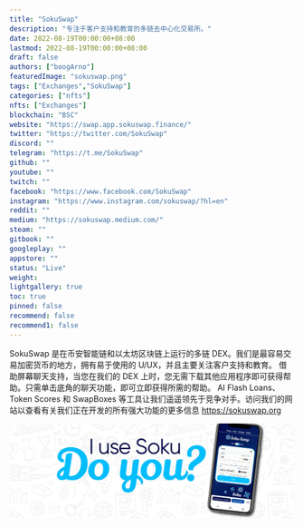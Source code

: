 ```yaml
---
title: "SokuSwap"
description: "专注于客户支持和教育的多链去中心化交易所。"
date: 2022-08-19T00:00:00+08:00
lastmod: 2022-08-19T00:00:00+08:00
draft: false
authors: ["boogArno"]
featuredImage: "sokuswap.png"
tags: ["Exchanges","SokuSwap"]
categories: ["nfts"]
nfts: ["Exchanges"]
blockchain: "BSC"
website: "https://swap.app.sokuswap.finance/"
twitter: "https://twitter.com/SokuSwap"
discord: ""
telegram: "https://t.me/SokuSwap"
github: ""
youtube: ""
twitch: ""
facebook: "https://www.facebook.com/SokuSwap"
instagram: "https://www.instagram.com/sokuswap/?hl=en"
reddit: ""
medium: "https://sokuswap.medium.com/"
steam: ""
gitbook: ""
googleplay: ""
appstore: ""
status: "Live"
weight: 
lightgallery: true
toc: true
pinned: false
recommend: false
recommend1: false
---
```

SokuSwap 是在币安智能链和以太坊区块链上运行的多链 DEX。我们是最容易交易加密货币的地方，拥有易于使用的 U/UX，并且主要关注客户支持和教育。
借助屏幕聊天支持，当您在我们的 DEX 上时，您无需下载其他应用程序即可获得帮助。只需单击底角的聊天功能，即可立即获得所需的帮助。
AI Flash Loans、Token Scores 和 SwapBoxes 等工具让我们遥遥领先于竞争对手。访问我们的网站以查看有关我们正在开发的所有强大功能的更多信息 https://sokuswap.org

![1500x500](1500x500.jpg)